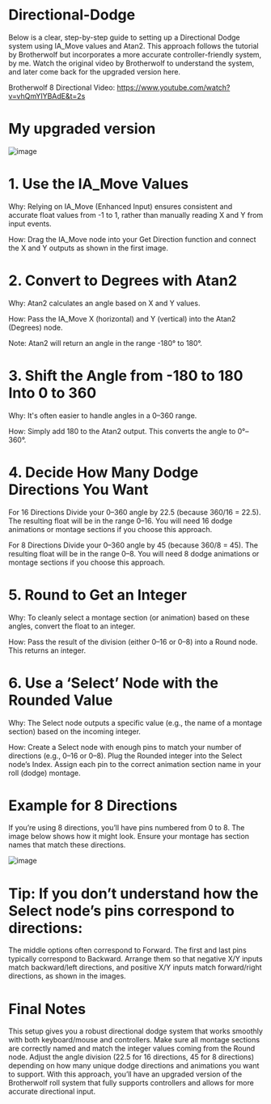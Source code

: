 # Directional-Dodge

Below is a clear, step-by-step guide to setting up a Directional Dodge system using IA_Move values and Atan2. This approach follows the tutorial by Brotherwolf but incorporates a more accurate controller-friendly system, by me. Watch the original video by Brotherwolf to understand the system, and later come back for the upgraded version here.

Brotherwolf 8 Directional Video: https://www.youtube.com/watch?v=vhQmYIYBAdE&t=2s

# My upgraded version

![image](https://github.com/user-attachments/assets/a569766c-8de8-4873-80c9-e5d64941a4cb)

# 1. Use the IA_Move Values

Why: Relying on IA_Move (Enhanced Input) ensures consistent and accurate float values from -1 to 1, rather than manually reading X and Y from input events.

How: Drag the IA_Move node into your Get Direction function and connect the X and Y outputs as shown in the first image.

# 2. Convert to Degrees with Atan2

Why: Atan2 calculates an angle based on X and Y values.

How: Pass the IA_Move X (horizontal) and Y (vertical) into the Atan2 (Degrees) node.

Note: Atan2 will return an angle in the range -180° to 180°.

# 3. Shift the Angle from -180 to 180 Into 0 to 360

Why: It's often easier to handle angles in a 0–360 range.

How: Simply add 180 to the Atan2 output. This converts the angle to 0°–360°.

# 4. Decide How Many Dodge Directions You Want

For 16 Directions
Divide your 0–360 angle by 22.5 (because 360/16 = 22.5).
The resulting float will be in the range 0–16.
You will need 16 dodge animations or montage sections if you choose this approach.

For 8 Directions
Divide your 0–360 angle by 45 (because 360/8 = 45).
The resulting float will be in the range 0–8.
You will need 8 dodge animations or montage sections if you choose this approach.

# 5. Round to Get an Integer

Why: To cleanly select a montage section (or animation) based on these angles, convert the float to an integer.

How: Pass the result of the division (either 0–16 or 0–8) into a Round node. This returns an integer.

# 6. Use a ‘Select’ Node with the Rounded Value

Why: The Select node outputs a specific value (e.g., the name of a montage section) based on the incoming integer.

How: Create a Select node with enough pins to match your number of directions (e.g., 0–16 or 0–8).
Plug the Rounded integer into the Select node’s Index.
Assign each pin to the correct animation section name in your roll (dodge) montage.

# Example for 8 Directions

If you’re using 8 directions, you’ll have pins numbered from 0 to 8. The image below shows how it might look. Ensure your montage has section names that match these directions.

![image](https://github.com/user-attachments/assets/e1c86783-39a0-4537-81f9-38b1038c92b1)

# Tip: If you don’t understand how the Select node’s pins correspond to directions:

The middle options often correspond to Forward.
The first and last pins typically correspond to Backward.
Arrange them so that negative X/Y inputs match backward/left directions, and positive X/Y inputs match forward/right directions, as shown in the images.

# Final Notes

This setup gives you a robust directional dodge system that works smoothly with both keyboard/mouse and controllers.
Make sure all montage sections are correctly named and match the integer values coming from the Round node.
Adjust the angle division (22.5 for 16 directions, 45 for 8 directions) depending on how many unique dodge directions and animations you want to support.
With this approach, you’ll have an upgraded version of the Brotherwolf roll system that fully supports controllers and allows for more accurate directional input.
